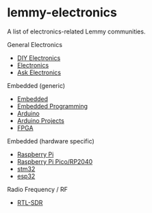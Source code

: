 # lemmy-electronics

A list of electronics-related Lemmy communities.

General Electronics
- [DIY Electronics](https://lemmy.ml/c/diy_electronics)
- [Electronics](https://discuss.tchncs.de/c/electronics)
- [Ask Electronics](https://discuss.tchncs.de/c/askelectronics)

Embedded (generic)
- [Embedded](https://lemmy.ml/c/embedded)
- [Embedded Programming](https://lemmy.ml/c/embedded_prog)
- [Arduino](https://lemmy.ml/c/arduino)
- [Arduino Projects](https://lemmy.staphup.nl/c/arduino_projects_etc)
- [FPGA](https://lemmy.ml/c/fpga)

Embedded (hardware specific)
- [Raspberry Pi](https://lemmy.ml/c/raspberry_pi)
- [Raspberry Pi Pico/RP2040](https://lemmy.ml/c/raspberrypipico)
- [stm32](https://lemmy.ml/c/stm32)
- [esp32](https://lemmy.ml/c/esp32)

Radio Frequency / RF
- [RTL-SDR](https://lemmy.ml/c/rtlsdr)
